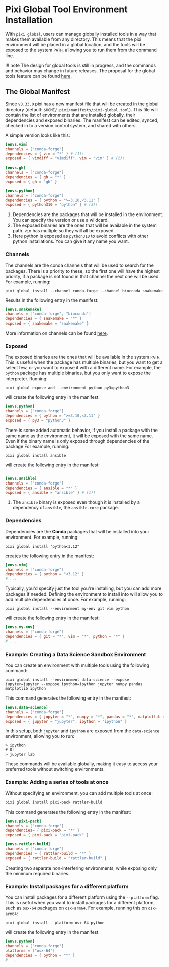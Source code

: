 # Pixi Global Tool Environment Installation

With `pixi global`, users can manage globally installed tools in a way that makes them available from any directory.
This means that the pixi environment will be placed in a global location, and the tools will be exposed to the system `PATH`, allowing you to run them from the command line.

!!! note
    The design for global tools is still in progress, and the commands and behavior may change in future releases.
    The proposal for the global tools feature can be found [here](../design_proposals/pixi_global_manifest.md).

## The Global Manifest
Since `v0.33.0` pixi has a new manifest file that will be created in the global directory (default: `$HOME/.pixi/manifests/pixi-global.toml`).
This file will contain the list of environments that are installed globally, their dependencies and exposed binaries.
The manifest can be edited, synced, checked in to a version control system, and shared with others.

A simple version looks like this:
```toml
[envs.vim]
channels = ["conda-forge"]
dependencies = { vim = "*" } # (1)!
exposed = { vimdiff = "vimdiff", vim = "vim" } # (2)!

[envs.gh]
channels = ["conda-forge"]
dependencies = { gh = "*" }
exposed = { gh = "gh" }

[envs.python]
channels = ["conda-forge"]
dependencies = { python = ">=3.10,<3.11" }
exposed = { python310 = "python" } # (3)!
```

1. Dependencies are the packages that will be installed in the environment. You can specify the version or use a wildcard.
2. The exposed binaries are the ones that will be available in the system path. `vim` has multiple so they will all be exposed.
3. Here python is exposed as `python310` to avoid conflicts with other python installations. You can give it any name you want.

### Channels
The channels are the conda channels that will be used to search for the packages.
There is a priority to these, so the first one will have the highest priority, if a package is not found in that channel the next one will be used.
For example, running:
```
pixi global install --channel conda-forge --channel bioconda snakemake
```
Results in the following entry in the manifest:
```toml
[envs.snakemake]
channels = ["conda-forge", "bioconda"]
dependencies = { snakemake = "*" }
exposed = { snakemake = "snakemake" }
```

More information on channels can be found [here](../advanced/channel_priority.md).

### Exposed
The exposed binaries are the ones that will be available in the system `PATH`.
This is useful when the package has multiple binaries, but you want to get a select few, or you want to expose it with a different name.
For example, the `python` package has multiple binaries, but you only want to expose the interpreter.
Running:
```
pixi global expose add --environment python py3=python3
```
will create the following entry in the manifest:
```toml
[envs.python]
channels = ["conda-forge"]
dependencies = { python = ">=3.10,<3.11" }
exposed = { py3 = "python3" }
```
There is some added automatic behavior, if you install a package with the same name as the environment, it will be exposed with the same name.
Even if the binary name is only exposed through dependencies of the package
For example, running:
```
pixi global install ansible
```
will create the following entry in the manifest:
```toml

[envs.ansible]
channels = ["conda-forge"]
dependencies = { ansible = "*" }
exposed = { ansible = "ansible" } # (1)!
```

1. The `ansible` binary is exposed even though it is installed by a dependency of `ansible`, the `ansible-core` package.

### Dependencies
Dependencies are the **Conda** packages that will be installed into your environment. For example, running:
```
pixi global install "python<3.12"
```
creates the following entry in the manifest:
```toml
[envs.vim]
channels = ["conda-forge"]
dependencies = { python = "<3.12" }
# ...
```
Typically, you'd specify just the tool you're installing, but you can add more packages if needed.
Defining the environment to install into will allow you to add multiple dependencies at once.
For example, running:
```shell
pixi global install --environment my-env git vim python
```
will create the following entry in the manifest:
```toml
[envs.my-env]
channels = ["conda-forge"]
dependencies = { git = "*", vim = "*", python = "*" }
# ...
```


### Example: Creating a Data Science Sandbox Environment
You can create an environment with multiple tools using the following command:
```shell
pixi global install --environment data-science --expose jupyter=jupyter --expose ipython=ipython jupyter numpy pandas matplotlib ipython
```
This command generates the following entry in the manifest:
```toml
[envs.data-science]
channels = ["conda-forge"]
dependencies = { jupyter = "*", numpy = "*", pandas = "*", matplotlib = "*", ipython = "*" }
exposed = { jupyter = "jupyter", ipython = "ipython" }
```
In this setup, both `jupyter` and `ipython` are exposed from the `data-science` environment, allowing you to run:
```shell
> ipython
# Or
> jupyter lab
```
These commands will be available globally, making it easy to access your preferred tools without switching environments.

### Example: Adding a series of tools at once
Without specifying an environment, you can add multiple tools at once:
```shell
pixi global install pixi-pack rattler-build
```
This command generates the following entry in the manifest:
```toml
[envs.pixi-pack]
channels = ["conda-forge"]
dependencies= { pixi-pack = "*" }
exposed = { pixi-pack = "pixi-pack" }

[envs.rattler-build]
channels = ["conda-forge"]
dependencies = { rattler-build = "*" }
exposed = { rattler-build = "rattler-build" }
```
Creating two separate non-interfering environments, while exposing only the minimum required binaries.

### Example: Install packages for a different platform
You can install packages for a different platform using the `--platform` flag.
This is useful when you want to install packages for a different platform, such as `osx-64` packages on `osx-arm64`.
For example, running this on `osx-arm64`:
```shell
pixi global install --platform osx-64 python
```
will create the following entry in the manifest:
```toml
[envs.python]
channels = ["conda-forge"]
platforms = ["osx-64"]
dependencies = { python = "*" }
# ...
```

